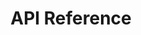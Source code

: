 ---
title: API Reference

language_tabs:
  - shell: cURL

toc_footers:
  - <a href='https://app.sellf.io/signup'>Sign Up for an API Key</a>

includes:
  - introduction
  - authentication
  - requests
  - rates
  - errors
  - users
  - custom_fields
  - people
  - companies
  - deals
  - pipelines
  - stages
  - sources
  - loss_reasons
  - products
  - appointments
  - appointment_people
  - appointment_companies
  - appointment_users
  - notes
  - calls
  - checkins
  - todos

search: true
---